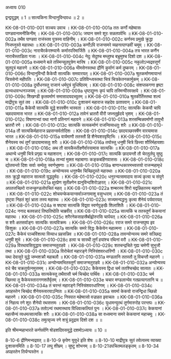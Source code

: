 अध्यायः 010
	
द्वन्द्वयुद्धम् ॥ 1 ॥ सात्यकिना विन्दानुविन्दवधः ॥ 2 ॥

KK-08-01-010-001	सञ्चय उवाच ।
KK-08-01-010-001a	ततः कर्णो महेष्वासः पाण्डवानामनीकिनीम् ।
KK-08-01-010-001c	जघान समरे शूरः सन्नतपर्वभिः ॥
KK-08-01-010-002a	तथैव पाण्डवा राजंस्तव पुत्रस्य वाहिनीम् ।
KK-08-01-010-002c	कर्णस्य प्रमुखे क्रुद्धा निजघ्नुस्ते महारथाः ॥
KK-08-01-010-003a	कर्णोऽपि राजन्समरे व्यहनत्पाण्डवीं चमूम् ।
KK-08-01-010-003c	नाराचैरर्करश्म्याभैः कर्मारपरिमार्जितैः ॥
KK-08-01-010-004a	तत्र भारत कर्णेन नाराचैस्ताडिता गजाः ।
KK-08-01-010-004c	नेदुः सेदुश्च मम्लुश्च बभ्रुमुश्च दिशो दश ॥
KK-08-01-010-005a	वध्यमाने बले तस्मिन्सूतपुत्रेण मारिष ।
KK-08-01-010-005c	नकुलोऽभ्यद्रवत्तूर्णं सूतपुत्रं महारणे ॥
KK-08-01-010-006a	भीमसेनस्तथा द्रौणिं कुर्वाणं कर्म दुष्करम् ।
KK-08-01-010-006c	विन्दानुविन्दौ कैकेयौ सात्यकिः समवारयत् ॥
KK-08-01-010-007a	श्रुतकर्माणमायान्तं चित्रसेनो महीपतिः ।
KK-08-01-010-007c	प्रतिविन्ध्यस्तथा चित्रं चित्रकेतनकार्मुकम् ॥
KK-08-01-010-008a	दुर्योधनस्तु राजानं धर्मपुत्रं युधिष्ठिरम् ।
KK-08-01-010-008c	संशप्तकगणा हृष्टा ह्यभ्यधावन्धनञ्जयम् ॥
KK-08-01-010-009a	धृष्टद्युम्नः कृपं चापि तस्मिन्वीरवरक्षये ।
KK-08-01-010-009c	शिखण्डी कृतवर्माणं समासादयदच्युतम् ॥
KK-08-01-010-010a	श्रुतकीर्तिस्तथा शल्यं माद्रीपुत्रः सुतं तव ।
KK-08-01-010-010c	दुःशासनं महाराज सहदेवः प्रतापवान् ॥
KK-08-01-010-011a	कैकेयौ सात्यकिं युद्धे शरवर्षेण भास्वता ।
KK-08-01-010-011c	सात्यकिः केकयौ चापि च्छादयामास भारत ॥
KK-08-01-010-012a	तावेनं भ्रातरौ वीरौ जघ्नतुर्हृदये भृशम् ।
KK-08-01-010-012c	विषाणाभ्यां यथा नागौ प्रतिनागं महावने ॥
KK-08-01-010-013a	शरसम्बिन्नवर्माणौ तावुभौ भ्रातरौ रणे ।
KK-08-01-010-013c	सात्यकिं सत्यकर्माणं राजन्विव्यधतुः शरैः ॥
KK-08-01-010-014a	तौ सात्यकिर्महाराज प्रहसन्सर्वतोदिशः ।
KK-08-01-010-014c	छादयञ्छरवर्षेण वारयामास भारत ॥
KK-08-01-010-015a	वार्यमाणौ ततस्तौ हि शैनेयशरवृष्टिभिः ।
KK-08-01-010-015c	शैनेयस्य रथं तूर्णं छादयामासतुः शरैः ॥
KK-08-01-010-016a	तयोस्तु धनुषी चित्रे छित्त्वा शौरिर्महायशाः ।
KK-08-01-010-016c	अथ तौ सायकैस्तीक्ष्णैर्वारयामास सात्यकिः ॥
KK-08-01-010-017a	अथान्ये धनुषी चित्रे प्रगृह्य च महाशरान् ।
KK-08-01-010-017c	सात्यकिं छादयन्तौ तौ चेरतुर्लघु सुष्ठु च ॥
KK-08-01-010-018a	ताभ्यां मुक्ता महाबाणाः कङ्कबर्हिणवाससः ।
KK-08-01-010-018c	द्योतयन्तो दिशः सर्वाः सम्पेतुः स्वर्णभूषणाः ॥
KK-08-01-010-019a	बाणान्धकारमभवत्तयो राजन्महामृधे ।
KK-08-01-010-019c	अन्योन्यस्य धनुश्चैव चिच्छिदुस्ते महारथाः ॥
KK-08-01-010-020a	ततः क्रुद्धो महाराज सात्वतो युद्धदुर्मदः ।
KK-08-01-010-020c	धनुरन्यत्समादाय सज्यं कृत्वा च संयुगे ॥
KK-08-01-010-021a	क्षुरप्रेण सुतीक्ष्णेन ह्यनुविन्दशिरोऽहरत् ।
KK-08-01-010-021c	अपतत्तच्छिरो राजन्कुण्डलोपचितं महत् ॥
KK-08-01-010-022a	शम्बरस्य शिरो यद्वन्निहतस्य महारणे ।
KK-08-01-010-022c	शोचयन्केकयान्सर्वाञ्जगामाशु वसुन्धराम् ॥
KK-08-01-010-023a	तं दृष्ट्वा निहतं शूरं भ्राता तस्य महारथः ।
KK-08-01-010-023c	सज्यमन्यद्धनुः कृत्वा शैनेयं पर्यवारयत् ॥
KK-08-01-010-024a	स षष्ट्या सात्यकिं विद्व्वा स्वर्णपुङ्खैः शिलाशितैः ।
KK-08-01-010-024c	ननाद बलवन्नादं तिष्ठतिष्ठेति चाब्रवीत् ॥
KK-08-01-010-025a	सात्यकिं च ततस्तूर्णं केकयानां महारथः ।
KK-08-01-010-025c	शरैरनेकसाहस्रैर्बाह्वोरुरसि चार्पयत् ॥
KK-08-01-010-026a	स शरैः क्षतसर्वाङ्गः सात्यकिः सत्यविक्रमः ।
KK-08-01-010-026c	रराज समरे राजन्सपुष्प इव किंशुकः ॥
KK-08-01-010-027a	सात्यकिः समरे विद्धः कैकेयेन महात्मना ।
KK-08-01-010-027c	कैकेयं पञ्चविंशत्या विव्याध प्रहसन्निव ॥
KK-08-01-010-028a	तावन्योन्यस्य समरे सञ्छिद्य धनुषी शुभे ।
KK-08-01-010-028c	हत्वा च सारथी तूर्णं हयांश्च रथिनां वरौ ॥
KK-08-01-010-029a	विरथावसियुद्धाय समाजग्मतुराहवे ।
KK-08-01-010-029c	शतचन्द्रचिते गृह्य चर्मणी सुभुजौ तथा ॥
KK-08-01-010-030a	विरोचेतां महारङ्गे निस्त्रिंशवरधारिणौ ।
KK-08-01-010-030c	यथा देवासुरे युद्धे जम्भशक्रौ महाबलौ ॥
KK-08-01-010-031a	मण्डलानि ततस्तौ तु विचन्तौ महारणे ।
KK-08-01-010-031c	अन्योन्यमभितस्तूर्णं समाजग्मतुराहवे ॥
KK-08-01-010-032a	अन्योन्यस्य वधे चैव चक्रतुर्यत्नमुत्तमम् ।
KK-08-01-010-032c	कैकेयस्य द्विधा चर्म ततश्चिच्छेद सात्वतः ॥
KK-08-01-010-033a	सात्यकेस्तु तथैवासौ चर्म चिच्छेद पार्थिवः ।
KK-08-01-010-033c	चर्म च्छित्त्वा तु कैकेयस्तारागणशतैर्वृतम् ।
KK-08-01-010-033e	चचार मण्डलान्येव गतप्रत्यागतानि च ॥
KK-08-01-010-034a	तं चरन्तं महारङ्गे निस्त्रिंशवरधारिणम् ।
KK-08-01-010-034c	अपहस्तेन चिच्छेद शैनेयस्त्वरयाऽन्वितः ॥
KK-08-01-010-035a	सवर्मा केकयो राजन्द्विधा च्छिन्नो महारणे ।
KK-08-01-010-035c	निपपात महेष्वासो वज्राहत इवाचलः ॥
KK-08-01-010-036a	तं निहत्य रणे शूरः शैनेयो रथसत्तमः ।
KK-08-01-010-036c	युधामन्युरथं तूर्णमारुरोह परन्तपः ॥
KK-08-01-010-037a	ततोऽन्यं रथमास्थाय विधिवत्कल्पितं पुनः ।
KK-08-01-010-037c	केकयानां महत्सैन्यं व्यधमत्सात्यकिः शरैः ॥
KK-08-01-010-038a	सा वध्यमाना समरे केकयानां महाचमूः ।
KK-08-01-010-038c	तमुत्सृज्य रणे शत्रुं प्रदुद्राव दिशो दश ॥ ॥

इति श्रीमन्महाभारते कर्णपर्वणि षोडशदिवसयुद्धे दशमोऽध्यायः ॥ 10 ॥

8-10-6 द्रौणिमभ्यद्रवत् ॥ 8-10-9 कृपेण युयुधे इति शेषः ॥ 8-10-10 माद्रीपुत्रः सुतं तवेत्यस्य व्याख्या दुःशासनमिति ॥ 8-10-17 लघु शीघ्रम् । सुष्टु शोभनम् ॥ 8-10-21उपचितमलङ्कृतम् ॥ 8-10-34 अपहस्तेन तिर्यग्घस्तेन ॥
